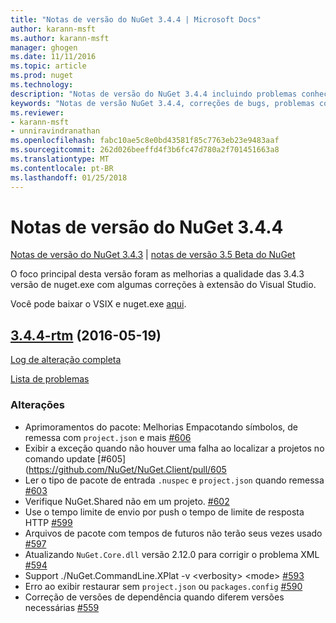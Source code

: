 ```yaml
---
title: "Notas de versão do NuGet 3.4.4 | Microsoft Docs"
author: karann-msft
ms.author: karann-msft
manager: ghogen
ms.date: 11/11/2016
ms.topic: article
ms.prod: nuget
ms.technology: 
description: "Notas de versão do NuGet 3.4.4 incluindo problemas conhecidos, correções de bug, recursos adicionados e DCRs."
keywords: "Notas de versão NuGet 3.4.4, correções de bugs, problemas conhecidos, adicionaram recursos, DCRs"
ms.reviewer:
- karann-msft
- unniravindranathan
ms.openlocfilehash: fabc10ae5c8e0bd43581f85c7763eb23e9483aaf
ms.sourcegitcommit: 262d026beeffd4f3b6fc47d780a2f701451663a8
ms.translationtype: MT
ms.contentlocale: pt-BR
ms.lasthandoff: 01/25/2018
---
```

# <a name="nuget-344-release-notes"></a>Notas de versão do NuGet 3.4.4

[Notas de versão do NuGet 3.4.3](../release-notes/nuget-3.4.3.md) | [notas de versão 3.5 Beta do NuGet](../release-notes/nuget-3.5-Beta.md)

O foco principal desta versão foram as melhorias a qualidade das 3.4.3 versão de nuget.exe com algumas correções à extensão do Visual Studio.

Você pode baixar o VSIX e nuget.exe [aqui](https://dist.nuget.org/index.html).

## <a name="344-rtmhttpsgithubcomnugetnugetclienttree344-rtm-2016-05-19"></a>[3.4.4-rtm](https://github.com/NuGet/NuGet.Client/tree/3.4.4-rtm) (2016-05-19)

[Log de alteração completa](https://github.com/NuGet/NuGet.Client/compare/3.5.0-beta-final...3.4.4-rtm)

[Lista de problemas](https://github.com/NuGet/Home/issues?q=is%3Aissue+milestone%3A3.4.4+is%3Aclosed)

### <a name="changes"></a>Alterações

- Aprimoramentos do pacote: Melhorias Empacotando símbolos, de remessa com `project.json` e mais [ \#606](https://github.com/NuGet/NuGet.Client/pull/606)
- Exibir a exceção quando não houver uma falha ao localizar a projetos no comando update [\#605] (https://github.com/NuGet/NuGet.Client/pull/605
- Ler o tipo de pacote de entrada `.nuspec` e `project.json` quando remessa [ \#603](https://github.com/NuGet/NuGet.Client/pull/603)
- Verifique NuGet.Shared não em um projeto. [\#602](https://github.com/NuGet/NuGet.Client/pull/602)
- Use o tempo limite de envio por push o tempo de limite de resposta HTTP [ \#599](https://github.com/NuGet/NuGet.Client/pull/599)
- Arquivos de pacote com tempos de futuros não terão seus vezes usado [ \#597](https://github.com/NuGet/NuGet.Client/pull/597)
- Atualizando `NuGet.Core.dll` versão 2.12.0 para corrigir o problema XML [ \#594](https://github.com/NuGet/NuGet.Client/pull/594)
- Support ./NuGet.CommandLine.XPlat -v \<verbosity\> \<mode\> [\#593](https://github.com/NuGet/NuGet.Client/pull/593)
- Erro ao exibir restaurar sem `project.json` ou `packages.config` [ \#590](https://github.com/NuGet/NuGet.Client/pull/590)
- Correção de versões de dependência quando diferem versões necessárias [ \#559](https://github.com/NuGet/NuGet.Client/pull/559)